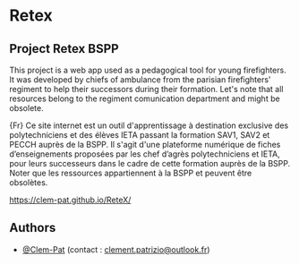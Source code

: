 # Retex
## Project Retex BSPP

This project is a web app used as a pedagogical tool for young firefighters. It was developed by chiefs of ambulance from the parisian firefighters' regiment to help their successors during their formation. Let's note that all resources belong to the regiment comunication department and might be obsolete. 

{Fr} Ce site internet est un outil d'apprentissage à destination exclusive des polytechniciens et des élèves IETA passant la formation SAV1, SAV2 et PECCH auprès de la BSPP. 
Il s'agit d'une plateforme numérique de fiches d’enseignements proposées par les chef d’agrès polytechniciens et IETA, pour leurs successeurs dans le cadre de cette formation auprès de la BSPP.
Noter que les ressources appartiennent à la BSPP et peuvent être obsolètes. 

https://clem-pat.github.io/ReteX/

## Authors

- [@Clem-Pat](https://www.github.com/Clem-Pat) (contact : clement.patrizio@outlook.fr)

